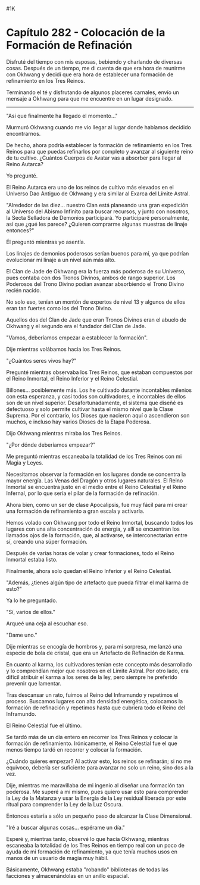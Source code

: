 
#1K 

# Capítulo 282 - Colocación de la Formación de Refinación


Disfruté del tiempo con mis esposas, bebiendo y charlando de diversas cosas. Después de un tiempo, me di cuenta de que era hora de reunirme con Okhwang y decidí que era hora de establecer una formación de refinamiento en los Tres Reinos.

Terminando el té y disfrutando de algunos placeres carnales, envío un mensaje a Okhwang para que me encuentre en un lugar designado.

***

"Así que finalmente ha llegado el momento..."

Murmuró Okhwang cuando me vio llegar al lugar donde habíamos decidido encontrarnos.

De hecho, ahora podría establecer la formación de refinamiento en los Tres Reinos para que puedas refinarlos por completo y avanzar al siguiente reino de tu cultivo. ¿Cuántos Cuerpos de Avatar vas a absorber para llegar al Reino Autarca?

Yo pregunté.

El Reino Autarca era uno de los reinos de cultivo más elevados en el Universo Dao Antiguo de Okhwang y era similar al Exarca del Límite Astral.

"Alrededor de las diez... nuestro Clan está planeando una gran expedición al Universo del Abismo Infinito para buscar recursos, y junto con nosotros, la Secta Selladora de Demonios participará. Yo participaré personalmente, así que ¿qué les parece? ¿Quieren comprarme algunas muestras de linaje entonces?"

Él preguntó mientras yo asentía.

Los linajes de demonios poderosos serían buenos para mí, ya que podrían evolucionar mi linaje a un nivel aún más alto.

El Clan de Jade de Okhwang era la fuerza más poderosa de su Universo, pues contaba con dos Tronos Divinos, ambos de rango superior. Los Poderosos del Trono Divino podían avanzar absorbiendo el Trono Divino recién nacido.

No solo eso, tenían un montón de expertos de nivel 13 y algunos de ellos eran tan fuertes como los del Trono Divino.

Aquellos dos del Clan de Jade que eran Tronos Divinos eran el abuelo de Okhwang y el segundo era el fundador del Clan de Jade.

"Vamos, deberíamos empezar a establecer la formación".

Dije mientras volábamos hacia los Tres Reinos.

"¿Cuántos seres vivos hay?"

Pregunté mientras observaba los Tres Reinos, que estaban compuestos por el Reino Inmortal, el Reino Inferior y el Reino Celestial.

Billones... posiblemente más. Los he cultivado durante incontables milenios con esta esperanza, y casi todos son cultivadores, e incontables de ellos son de un nivel superior. Desafortunadamente, el sistema que diseñé es defectuoso y solo permite cultivar hasta el mismo nivel que la Clase Suprema. Por el contrario, los Dioses que nacieron aquí o ascendieron son muchos, e incluso hay varios Dioses de la Etapa Poderosa.

Dijo Okhwang mientras miraba los Tres Reinos.

"¿Por dónde deberíamos empezar?"

Me preguntó mientras escaneaba la totalidad de los Tres Reinos con mi Magia y Leyes.

Necesitamos observar la formación en los lugares donde se concentra la mayor energía. Las Venas del Dragón y otros lugares naturales. El Reino Inmortal se encuentra justo en el medio entre el Reino Celestial y el Reino Infernal, por lo que sería el pilar de la formación de refinación.

Ahora bien, como un ser de clase Apocalipsis, fue muy fácil para mí crear una formación de refinamiento a gran escala y activarla.

Hemos volado con Okhwang por todo el Reino Inmortal, buscando todos los lugares con una alta concentración de energía, y allí se encuentran los llamados ojos de la formación, que, al activarse, se interconectarían entre sí, creando una súper formación.

Después de varias horas de volar y crear formaciones, todo el Reino Inmortal estaba listo.

Finalmente, ahora solo quedan el Reino Inferior y el Reino Celestial.

"Además, ¿tienes algún tipo de artefacto que pueda filtrar el mal karma de esto?"

Ya lo he preguntado.

"Sí, varios de ellos."

Arqueé una ceja al escuchar eso.

"Dame uno."

Dije mientras se encogía de hombros y, para mi sorpresa, me lanzó una especie de bola de cristal, que era un Artefacto de Refinación de Karma.

En cuanto al karma, los cultivadores tenían este concepto más desarrollado y lo comprendían mejor que nosotros en el Límite Astral. Por otro lado, era difícil atribuir el karma a los seres de la ley, pero siempre he preferido prevenir que lamentar.

Tras descansar un rato, fuimos al Reino del Inframundo y repetimos el proceso. Buscamos lugares con alta densidad energética, colocamos la formación de refinación y repetimos hasta que cubriera todo el Reino del Inframundo.

El Reino Celestial fue el último.

Se tardó más de un día entero en recorrer los Tres Reinos y colocar la formación de refinamiento. Irónicamente, el Reino Celestial fue el que menos tiempo tardó en recorrer y colocar la formación.

¿Cuándo quieres empezar? Al activar esto, los reinos se refinarán; si no me equivoco, debería ser suficiente para avanzar no solo un reino, sino dos a la vez.

Dije, mientras me maravillaba de mi ingenio al diseñar una formación tan poderosa. Me superé a mí mismo, pues quiero usar esto para comprender la Ley de la Matanza y usar la Energía de la Ley residual liberada por este ritual para comprender la Ley de la Luz Oscura.

Entonces estaría a sólo un pequeño paso de alcanzar la Clase Dimensional.

"Iré a buscar algunas cosas... espérame un día."

Esperé y, mientras tanto, observé lo que hacía Okhwang, mientras escaneaba la totalidad de los Tres Reinos en tiempo real con un poco de ayuda de mi formación de refinamiento, ya que tenía muchos usos en manos de un usuario de magia muy hábil.

Básicamente, Okhwang estaba "robando" bibliotecas de todas las facciones y almacenándolas en un anillo espacial.